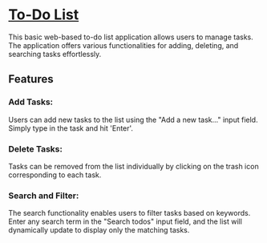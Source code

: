 # <a href="https://friendly-babka-7dac4e.netlify.app/">To-Do List</a>
This basic web-based to-do list application allows users to manage tasks. The application offers various functionalities for adding, deleting, and searching tasks effortlessly.

## Features
### Add Tasks:
Users can add new tasks to the list using the "Add a new task..." input field. Simply type in the task and hit 'Enter'.

### Delete Tasks:
Tasks can be removed from the list individually by clicking on the trash icon corresponding to each task.

### Search and Filter:
The search functionality enables users to filter tasks based on keywords. Enter any search term in the "Search todos" input field, and the list will dynamically update to display only the matching tasks.

